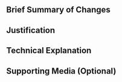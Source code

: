 ## Brief Summary of Changes
<!-- What is this PR roughly about? -->

## Justification
<!-- Why are you adding this PR? -->

## Technical Explanation
<!-- How were things specifically achieved and why did you implement it the way you did? -->

## Supporting Media (Optional)
<!-- Any images or videos you'd like to add to demonstrate what this PR adds -->
